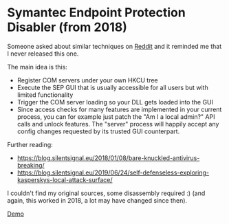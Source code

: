 Symantec Endpoint Protection Disabler (from 2018)
=================================================

Someone asked about similar techniques on [Reddit](https://www.reddit.com/r/redteamsec/comments/18p044i/any_tricks_for_disabling_sep_cybereason/) and it reminded me that I never released this one.

The main idea is this:

* Register COM servers under your own HKCU tree
* Execute the SEP GUI that is usually accessible for all users but with limited functionality
* Trigger the COM server loading so your DLL gets loaded into the GUI
* Since access checks for many features are implemented in your current process, you can for example just patch the "Am I a local admin?" API calls and unlock features. The "server" process will happily accept any config changes requested by its trusted GUI counterpart. 

Further reading:

* https://blog.silentsignal.eu/2018/01/08/bare-knuckled-antivirus-breaking/
* https://blog.silentsignal.eu/2019/06/24/self-defenseless-exploring-kasperskys-local-attack-surface/

I couldn't find my original sources, some disassembly required :) (and again, this worked in 2018, a lot may have changed since then).

[Demo](https://youtu.be/sQ49cNMz3HU)
